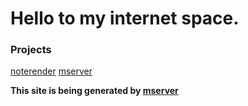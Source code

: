 # Hello to my internet space.

### Projects

[noterender](https://noterender.com)
[mserver](https://github.com/denzyldick/mserver)

__This site is being generated by [mserver](https://github.com/denzyldick/mserver)__


